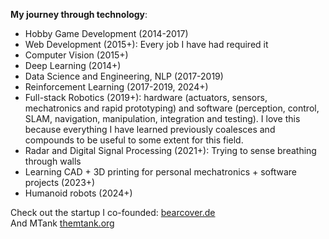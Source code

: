 **My journey through technology**:

- Hobby Game Development (2014-2017)
- Web Development (2015+): Every job I have had required it
- Computer Vision (2015+)
- Deep Learning (2014+)
- Data Science and Engineering, NLP (2017-2019)
- Reinforcement Learning (2017-2019, 2024+)
- Full-stack Robotics (2019+): hardware (actuators, sensors, mechatronics and rapid prototyping) and software (perception, control, SLAM, navigation, manipulation, integration and testing). I love this because everything I have learned previously coalesces and compounds to be useful to some extent for this field.
- Radar and Digital Signal Processing (2021+): Trying to sense breathing through walls
- Learning CAD + 3D printing for personal mechatronics + software projects (2023+)
- Humanoid robots (2024+)

Check out the startup I co-founded: [bearcover.de](http://bearcover.de)  
And MTank [themtank.org](https://themtank.org/)


<!--
**beduffy/beduffy** is a ✨ _special_ ✨ repository because its `README.md` (this file) appears on your GitHub profile.

Here are some ideas to get you started:

- 🔭 I’m currently working on ...
- 🌱 I’m currently learning ...
- 👯 I’m looking to collaborate on ...
- 🤔 I’m looking for help with ...
- 💬 Ask me about ...
- 📫 How to reach me: ...
- 😄 Pronouns: ...
- ⚡ Fun fact: ...
-->
